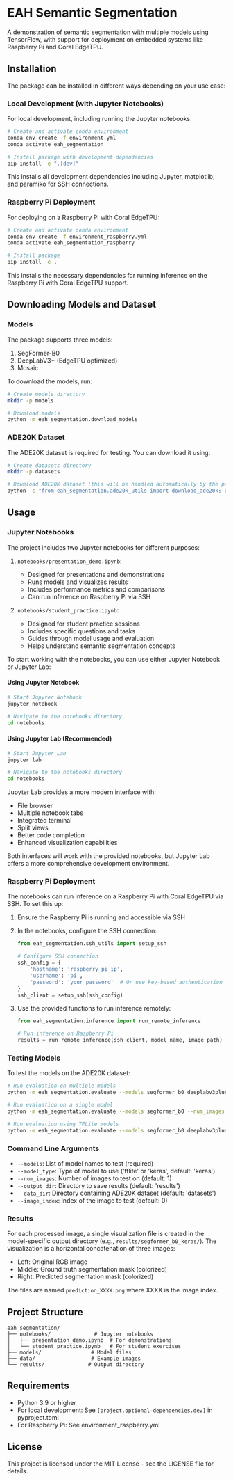 # EAH Semantic Segmentation

A demonstration of semantic segmentation with multiple models using TensorFlow, with support for deployment on embedded systems like Raspberry Pi and Coral EdgeTPU.

## Installation

The package can be installed in different ways depending on your use case:

### Local Development (with Jupyter Notebooks)

For local development, including running the Jupyter notebooks:

```bash
# Create and activate conda environment
conda env create -f environment.yml
conda activate eah_segmentation

# Install package with development dependencies
pip install -e ".[dev]"
```

This installs all development dependencies including Jupyter, matplotlib, and paramiko for SSH connections.

### Raspberry Pi Deployment

For deploying on a Raspberry Pi with Coral EdgeTPU:

```bash
# Create and activate conda environment
conda env create -f environment_raspberry.yml
conda activate eah_segmentation_raspberry

# Install package
pip install -e .
```

This installs the necessary dependencies for running inference on the Raspberry Pi with Coral EdgeTPU support.

## Downloading Models and Dataset

### Models
The package supports three models:
1. SegFormer-B0
2. DeepLabV3+ (EdgeTPU optimized)
3. Mosaic

To download the models, run:
```bash
# Create models directory
mkdir -p models

# Download models
python -m eah_segmentation.download_models
```

### ADE20K Dataset
The ADE20K dataset is required for testing. You can download it using:
```bash
# Create datasets directory
mkdir -p datasets

# Download ADE20K dataset (this will be handled automatically by the package)
python -c "from eah_segmentation.ade20k_utils import download_ade20k; download_ade20k()"
```

## Usage

### Jupyter Notebooks

The project includes two Jupyter notebooks for different purposes:

1. `notebooks/presentation_demo.ipynb`:
   - Designed for presentations and demonstrations
   - Runs models and visualizes results
   - Includes performance metrics and comparisons
   - Can run inference on Raspberry Pi via SSH

2. `notebooks/student_practice.ipynb`:
   - Designed for student practice sessions
   - Includes specific questions and tasks
   - Guides through model usage and evaluation
   - Helps understand semantic segmentation concepts

To start working with the notebooks, you can use either Jupyter Notebook or Jupyter Lab:

#### Using Jupyter Notebook
```bash
# Start Jupyter Notebook
jupyter notebook

# Navigate to the notebooks directory
cd notebooks
```

#### Using Jupyter Lab (Recommended)
```bash
# Start Jupyter Lab
jupyter lab

# Navigate to the notebooks directory
cd notebooks
```

Jupyter Lab provides a more modern interface with:
- File browser
- Multiple notebook tabs
- Integrated terminal
- Split views
- Better code completion
- Enhanced visualization capabilities

Both interfaces will work with the provided notebooks, but Jupyter Lab offers a more comprehensive development environment.

### Raspberry Pi Deployment

The notebooks can run inference on a Raspberry Pi with Coral EdgeTPU via SSH. To set this up:

1. Ensure the Raspberry Pi is running and accessible via SSH
2. In the notebooks, configure the SSH connection:
   ```python
   from eah_segmentation.ssh_utils import setup_ssh
   
   # Configure SSH connection
   ssh_config = {
       'hostname': 'raspberry_pi_ip',
       'username': 'pi',
       'password': 'your_password'  # Or use key-based authentication
   }
   ssh_client = setup_ssh(ssh_config)
   ```

3. Use the provided functions to run inference remotely:
   ```python
   from eah_segmentation.inference import run_remote_inference
   
   # Run inference on Raspberry Pi
   results = run_remote_inference(ssh_client, model_name, image_path)
   ```

### Testing Models
To test the models on the ADE20K dataset:

```bash
# Run evaluation on multiple models
python -m eah_segmentation.evaluate --models segformer_b0 deeplabv3plus_edgetpu mosaic --num_images 5

# Run evaluation on a single model
python -m eah_segmentation.evaluate --models segformer_b0 --num_images 1

# Run evaluation using TFLite models
python -m eah_segmentation.evaluate --models segformer_b0 deeplabv3plus_edgetpu mosaic --model_type tflite --num_images 5
```

### Command Line Arguments
- `--models`: List of model names to test (required)
- `--model_type`: Type of model to use ('tflite' or 'keras', default: 'keras')
- `--num_images`: Number of images to test on (default: 1)
- `--output_dir`: Directory to save results (default: 'results')
- `--data_dir`: Directory containing ADE20K dataset (default: 'datasets')
- `--image_index`: Index of the image to test (default: 0)

### Results
For each processed image, a single visualization file is created in the model-specific output directory (e.g., `results/segformer_b0_keras/`). The visualization is a horizontal concatenation of three images:
- Left: Original RGB image
- Middle: Ground truth segmentation mask (colorized)
- Right: Predicted segmentation mask (colorized)

The files are named `prediction_XXXX.png` where XXXX is the image index.

## Project Structure

```
eah_segmentation/
├── notebooks/              # Jupyter notebooks
│   ├── presentation_demo.ipynb  # For demonstrations
│   └── student_practice.ipynb   # For student exercises
├── models/                # Model files
├── data/                  # Example images
└── results/              # Output directory
```

## Requirements

- Python 3.9 or higher
- For local development: See `[project.optional-dependencies.dev]` in pyproject.toml
- For Raspberry Pi: See environment_raspberry.yml

## License

This project is licensed under the MIT License - see the LICENSE file for details.
